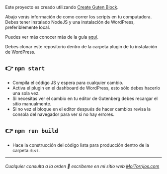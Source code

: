 Este proyecto es creado utilizando [Create Guten Block](https://github.com/ahmadawais/create-guten-block).

Abajo verás información de como correr los scripts en tu computadora.
Debes tener instalado NodeJS y una instalación de WordPress, preferiblemente local.

Puedes ver más conocer más de la guía [aquí](https://github.com/ahmadawais/create-guten-block).

Debes clonar este repositorio dentro de la carpeta plugin de tu instalación de WordPress.

## 👉  `npm start`
- Compila el código JS y espera para cualquier cambio.
- Activa el plugin en el dashboard de WordPress, esto sólo debes hacerlo una sola vez.
- Si necesitas ver el cambio en tu editor de Gutenberg debes recargar el sitio manualmente.
- Si no vez el bloque en el editor después de hacer cambios revisa la consola del navegador para ver si no hay errores.

## 👉  `npm run build`
- Hace la construcción del código lista para producción dentro de la carpeta `dist`.

---

###### Cualquier consulta a la orden 👋 escribeme en mi sitio web [MoiTorrijos.com](https://moitorrijos.com/)
